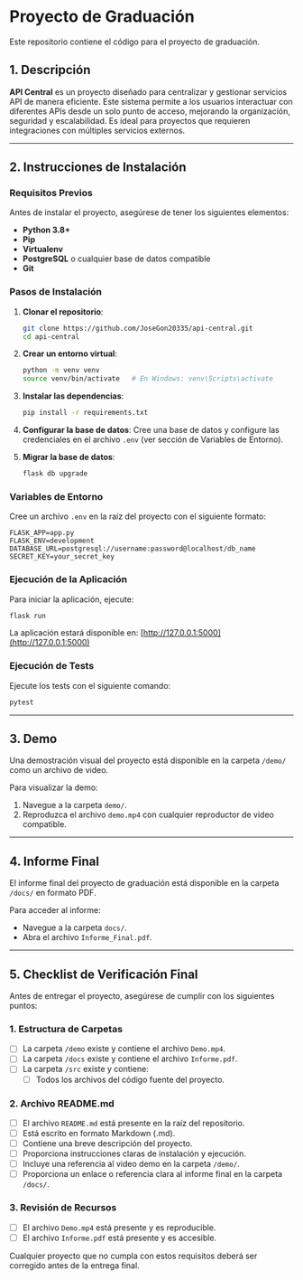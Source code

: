 # Proyecto de Graduación

Este repositorio contiene el código para el proyecto de graduación.

## 1. Descripción
**API Central** es un proyecto diseñado para centralizar y gestionar servicios API de manera eficiente. Este sistema permite a los usuarios interactuar con diferentes APIs desde un solo punto de acceso, mejorando la organización, seguridad y escalabilidad. Es ideal para proyectos que requieren integraciones con múltiples servicios externos.

---

## 2. Instrucciones de Instalación

### **Requisitos Previos**
Antes de instalar el proyecto, asegúrese de tener los siguientes elementos:
- **Python 3.8+**
- **Pip**
- **Virtualenv**
- **PostgreSQL** o cualquier base de datos compatible
- **Git**

### **Pasos de Instalación**
1. **Clonar el repositorio**:
   ```bash
   git clone https://github.com/JoseGon20335/api-central.git
   cd api-central
   ```

2. **Crear un entorno virtual**:
   ```bash
   python -m venv venv
   source venv/bin/activate   # En Windows: venv\Scripts\activate
   ```

3. **Instalar las dependencias**:
   ```bash
   pip install -r requirements.txt
   ```

4. **Configurar la base de datos**:
   Cree una base de datos y configure las credenciales en el archivo `.env` (ver sección de Variables de Entorno).

5. **Migrar la base de datos**:
   ```bash
   flask db upgrade
   ```

### **Variables de Entorno**
Cree un archivo `.env` en la raíz del proyecto con el siguiente formato:
```env
FLASK_APP=app.py
FLASK_ENV=development
DATABASE_URL=postgresql://username:password@localhost/db_name
SECRET_KEY=your_secret_key
```

### **Ejecución de la Aplicación**
Para iniciar la aplicación, ejecute:
```bash
flask run
```
La aplicación estará disponible en: [http://127.0.0.1:5000](http://127.0.0.1:5000)

### **Ejecución de Tests**
Ejecute los tests con el siguiente comando:
```bash
pytest
```

---

## 3. Demo
Una demostración visual del proyecto está disponible en la carpeta `/demo/` como un archivo de video.

Para visualizar la demo:
1. Navegue a la carpeta `demo/`.
2. Reproduzca el archivo `demo.mp4` con cualquier reproductor de video compatible.

---

## 4. Informe Final
El informe final del proyecto de graduación está disponible en la carpeta `/docs/` en formato PDF. 

Para acceder al informe:
- Navegue a la carpeta `docs/`.
- Abra el archivo `Informe_Final.pdf`.

---

## 5. Checklist de Verificación Final
Antes de entregar el proyecto, asegúrese de cumplir con los siguientes puntos:

### **1. Estructura de Carpetas**
- [ ] La carpeta `/demo` existe y contiene el archivo `Demo.mp4`.
- [ ] La carpeta `/docs` existe y contiene el archivo `Informe.pdf`.
- [ ] La carpeta `/src` existe y contiene:
  - [ ] Todos los archivos del código fuente del proyecto.

### **2. Archivo README.md**
- [ ] El archivo `README.md` está presente en la raíz del repositorio.
- [ ] Está escrito en formato Markdown (.md).
- [ ] Contiene una breve descripción del proyecto.
- [ ] Proporciona instrucciones claras de instalación y ejecución.
- [ ] Incluye una referencia al video demo en la carpeta `/demo/`.
- [ ] Proporciona un enlace o referencia clara al informe final en la carpeta `/docs/`.

### **3. Revisión de Recursos**
- [ ] El archivo `Demo.mp4` está presente y es reproducible.
- [ ] El archivo `Informe.pdf` está presente y es accesible.

Cualquier proyecto que no cumpla con estos requisitos deberá ser corregido antes de la entrega final.

